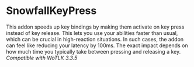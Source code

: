 # SnowfallKeyPress

This addon speeds up key bindings by making them activate on key press instead of key release. This lets you use your abilities faster than usual, which can be crucial in high-reaction situations. In such cases, the addon can feel like reducing your latency by 100ms. The exact impact depends on how much time you typically take between pressing and releasing a key.
*Compatible with WoTLK 3.3.5*
